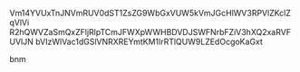 Vm14YVUxTnJNVmRUV0dST1ZsZG9WbGxVUW5kVmJGcHlWV3RPVlZKclZqVlVi
R2hQWVZaSmQxZFljRlpTCmJFWXpWWHBDVDJSWFNrbFZiV3hXQ2xaRVFUVlJN
bVIzWlVac1dGSlVNRXREYmtKM1lrRTlQUW9LZEdOcgoKaGxt

bnm